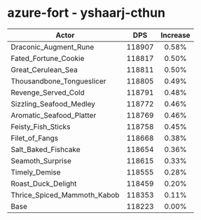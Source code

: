 # azure-fort - yshaarj-cthun
| Actor | DPS | Increase |
|---|:---:|:---:|
|Draconic_Augment_Rune|118907|0.58%|
|Fated_Fortune_Cookie|118817|0.50%|
|Great_Cerulean_Sea|118811|0.50%|
|Thousandbone_Tongueslicer|118805|0.49%|
|Revenge_Served_Cold|118791|0.48%|
|Sizzling_Seafood_Medley|118772|0.46%|
|Aromatic_Seafood_Platter|118769|0.46%|
|Feisty_Fish_Sticks|118758|0.45%|
|Filet_of_Fangs|118668|0.38%|
|Salt_Baked_Fishcake|118654|0.36%|
|Seamoth_Surprise|118615|0.33%|
|Timely_Demise|118555|0.28%|
|Roast_Duck_Delight|118459|0.20%|
|Thrice_Spiced_Mammoth_Kabob|118353|0.11%|
|Base|118223|0.00%|
